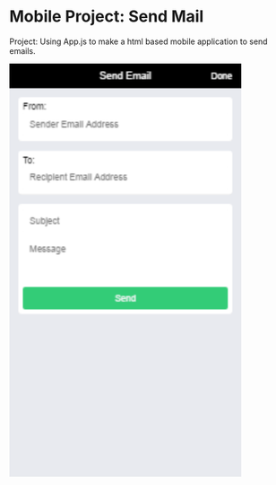 # Mobile Project: Send Mail

Project: Using App.js to make a html based mobile application to send emails.

![view](https://github.com/MAshrafM/CWD2_Udemy/blob/master/12_SendMailMobile/show.png)